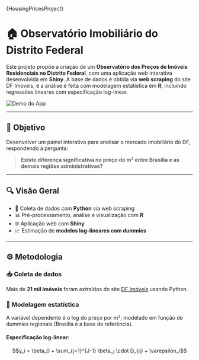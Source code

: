 {HousingPricesProject}


# 🏠 Observatório Imobiliário do Distrito Federal

Este projeto propõe a criação de um **Observatório dos Preços de Imóveis Residenciais no Distrito Federal**, com uma aplicação web interativa desenvolvida em **Shiny**. A base de dados é obtida via **web scraping** do site DF Imóveis, e a análise é feita com modelagem estatística em **R**, incluindo regressões lineares com especificação log-linear.

![Demo do App](Appshiny/www/ipea_project.gif)

---

## 📌 Objetivo

Desenvolver um painel interativo para analisar o mercado imobiliário do DF, respondendo à pergunta:

> **Existe diferença significativa no preço do m² entre Brasília e as demais regiões administrativas?**

---

## 🔍 Visão Geral

- 🐍 Coleta de dados com **Python** via web scraping  
- 📊 Pré-processamento, análise e visualização com **R**  
- 🌐 Aplicação web com **Shiny**  
- 📈 Estimação de **modelos log-lineares com dummies**

---

## ⚙️ Metodologia

### 📥 Coleta de dados
Mais de **21 mil imóveis** foram extraídos do site [DF Imóveis](https://www.dfimoveis.com.br/aluguel/df/brasilia/apartamento) usando Python.

### 🧪 Modelagem estatística
A variável dependente é o log do preço por m², modelado em função de dummies regionais (Brasília é a base de referência).

#### Especificação log-linear:
```math
y_i = \beta_0 + \sum_{j=1}^{J-1} \beta_j \cdot D_{ij} + \varepsilon_i
````

